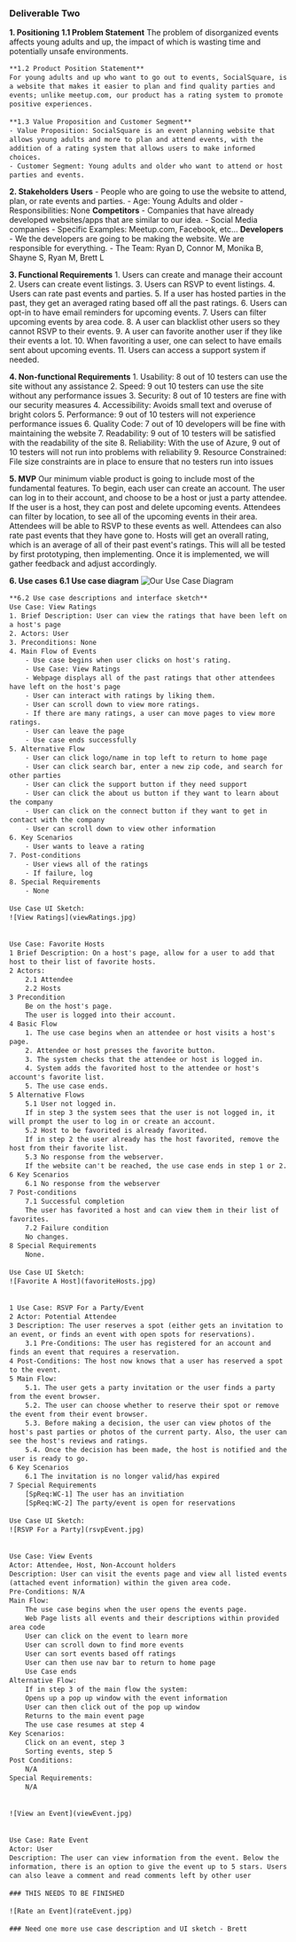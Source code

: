 ### Deliverable Two

**1. Positioning** 
	**1.1 Problem Statement**
	The problem of disorganized events affects young adults and up, the impact of which is wasting time and potentially unsafe environments.

	**1.2 Product Position Statement** 
	For young adults and up who want to go out to events, SocialSquare, is a website that makes it easier to plan and find quality parties and events; unlike meetup.com, our product has a rating system to promote positive experiences.

	**1.3 Value Proposition and Customer Segment**
	- Value Proposition: SocialSquare is an event planning website that allows young adults and more to plan and attend events, with the addition of a rating system that allows users to make informed choices.
	- Customer Segment: Young adults and older who want to attend or host parties and events.

**2. Stakeholders**
	**Users**
		- People who are going to use the website to attend, plan, or rate events and parties.
		- Age: Young Adults and older
		- Responsibilities: None
	**Competitors**
		- Companies that have already developed websites/apps that are similar to our idea.
		- Social Media companies
		- Specific Examples: Meetup.com, Facebook, etc...
	**Developers**
		- We the developers are going to be making the website. We are responsible for everything. 
		- The Team: Ryan D, Connor M, Monika B, Shayne S, Ryan M, Brett L 

**3. Functional Requirements**
	1. Users can create and manage their account
	2. Users can create event listings.
	3. Users can RSVP to event listings.
	4. Users can rate past events and parties.
	5. If a user has hosted parties in the past, they get an averaged rating based off all the past ratings. 
	6. Users can opt-in to have email reminders for upcoming events.
	7. Users can filter upcoming events by area code.
	8. A user can blacklist other users so they cannot RSVP to their events.
	9. A user can favorite another user if they like their events a lot.
	10. When favoriting a user, one can select to have emails sent about upcoming events. 
	11. Users can access a support system if needed.

**4. Non-functional Requirements**
	1. Usability: 8 out of 10 testers can use the site without any assistance 
	2. Speed: 9 out 10 testers can use the site without any performance issues
	3. Security: 8 out of 10 testers are fine with our security measures
	4. Accessibility: Avoids small text and overuse of bright colors
	5. Performance: 9 out of 10 testers will not experience performance issues
	6. Quality Code: 7 out of 10 developers will be fine with maintaining the website
	7. Readability: 9 out of 10 testers will be satisfied with the readability of the site
	8. Reliability: With the use of Azure, 9 out of 10 testers will not run into problems with reliability
	9. Resource Constrained: File size constraints are in place to ensure that no testers run into issues

**5. MVP**
	Our minimum viable product is going to include most of the fundamental features. To begin, each user can create an account. The user can log in to their account, and choose to be a host or just a party attendee. 
	If the user is a host, they can post and delete upcoming events. Attendees can filter by location, to see all of the upcoming events in their area. 
	Attendees will be able to RSVP to these events as well. Attendees can also rate past events that they have gone to. Hosts will get an overall rating, which is an average of all of their past event's ratings.
	This will all be tested by first prototyping, then implementing. Once it is implemented, we will gather feedback and adjust accordingly. 

**6. Use cases**
	**6.1 Use case diagram**
	![Our Use Case Diagram](Social_Square_Use_Case_Diagram.jpg)

	**6.2 Use case descriptions and interface sketch**
	Use Case: View Ratings
	1. Brief Description: User can view the ratings that have been left on a host's page
	2. Actors: User
	3. Preconditions: None
	4. Main Flow of Events
		- Use case begins when user clicks on host's rating.
		- Use Case: View Ratings
		- Webpage displays all of the past ratings that other attendees have left on the host's page
		- User can interact with ratings by liking them.
		- User can scroll down to view more ratings. 
		- If there are many ratings, a user can move pages to view more ratings.
		- User can leave the page
		- Use case ends successfully 
	5. Alternative Flow
		- User can click logo/name in top left to return to home page
		- User can click search bar, enter a new zip code, and search for other parties
		- User can click the support button if they need support
		- User can click the about us button if they want to learn about the company
		- User can click on the connect button if they want to get in contact with the company
		- User can scroll down to view other information
	6. Key Scenarios
		- User wants to leave a rating
	7. Post-conditions
		- User views all of the ratings
		- If failure, log
	8. Special Requirements
		- None
	
	Use Case UI Sketch:
	![View Ratings](viewRatings.jpg)


	Use Case: Favorite Hosts
	1 Brief Description: On a host's page, allow for a user to add that host to their list of favorite hosts.
	2 Actors: 
 		2.1 Attendee
 		2.2 Hosts 
	3 Precondition
		Be on the host's page.
 		The user is logged into their account.
	4 Basic Flow
		1. The use case begins when an attendee or host visits a host's page.
		2. Attendee or host presses the favorite button.
		3. The system checks that the attendee or host is logged in.
		4. System adds the favorited host to the attendee or host's account's favorite list.
		5. The use case ends. 
	5 Alternative Flows
 		5.1 User not logged in.
 		If in step 3 the system sees that the user is not logged in, it will prompt the user to log in or create an account.
 		5.2 Host to be favorited is already favorited.
		If in step 2 the user already has the host favorited, remove the host from their favorite list.
 		5.3 No response from the webserver.
 		If the website can't be reached, the use case ends in step 1 or 2.
	6 Key Scenarios
 		6.1 No response from the webserver
	7 Post-conditions
 		7.1 Successful completion
 		The user has favorited a host and can view them in their list of favorites.
 		7.2 Failure condition
 		No changes.
	8 Special Requirements
 		None.

	Use Case UI Sketch:
	![Favorite A Host](favoriteHosts.jpg)

	
	1 Use Case: RSVP For a Party/Event
	2 Actor: Potential Attendee
	3 Description: The user reserves a spot (either gets an invitation to an event, or finds an event with open spots for reservations).
		3.1 Pre-Conditions: The user has registered for an account and finds an event that requires a reservation.
	4 Post-Conditions: The host now knows that a user has reserved a spot to the event.
	5 Main Flow:
   		5.1. The user gets a party invitation or the user finds a party from the event browser.
   		5.2. The user can choose whether to reserve their spot or remove the event from their event browser.
   		5.3. Before making a decision, the user can view photos of the host's past parties or photos of the current party. Also, the user can see the host's reviews and ratings.
   		5.4. Once the decision has been made, the host is notified and the user is ready to go.
	6 Key Scenarios
   		6.1 The invitation is no longer valid/has expired
	7 Special Requirements
   		[SpReq:WC-1] The user has an invitiation
   		[SpReq:WC-2] The party/event is open for reservations

	Use Case UI Sketch:
	![RSVP For a Party](rsvpEvent.jpg)


	Use Case: View Events
	Actor: Attendee, Host, Non-Account holders
	Description: User can visit the events page and view all listed events (attached event information) within the given area code.
	Pre-Conditions: N/A
	Main Flow:
		The use case begins when the user opens the events page.
		Web Page lists all events and their descriptions within provided area code
		User can click on the event to learn more
		User can scroll down to find more events
		User can sort events based off ratings
		User can then use nav bar to return to home page
		Use Case ends
	Alternative Flow:
		If in step 3 of the main flow the system:
		Opens up a pop up window with the event information
		User can then click out of the pop up window
		Returns to the main event page
		The use case resumes at step 4
	Key Scenarios:
		Click on an event, step 3
		Sorting events, step 5
	Post Conditions:
		N/A
	Special Requirements:
		N/A


	![View an Event](viewEvent.jpg)


	Use Case: Rate Event
	Actor: User
	Description: The user can view information from the event. Below the information, there is an option to give the event up to 5 stars. Users can also leave a comment and read comments left by other user
	
	### THIS NEEDS TO BE FINISHED

	![Rate an Event](rateEvent.jpg)

	### Need one more use case description and UI sketch - Brett



